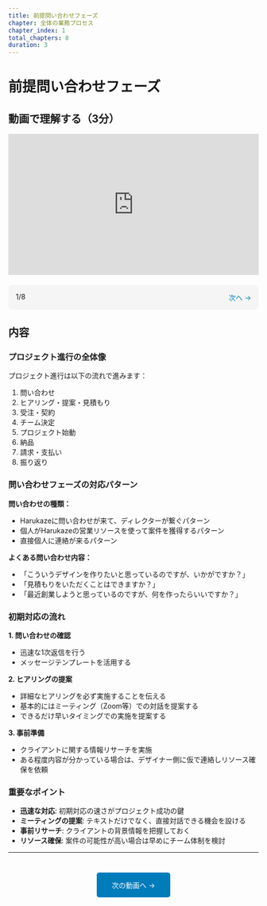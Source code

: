 ```yaml
---
title: 前提問い合わせフェーズ
chapter: 全体の業務プロセス
chapter_index: 1
total_chapters: 8
duration: 3
---
```


# 前提問い合わせフェーズ

## 動画で理解する（3分）

<div style="position: relative; padding-bottom: 56.25%; height: 0;"><iframe src="https://www.loom.com/share/b205ff2d179e492cb25c5107ff94efad?sid=1d63ffb5-5a08-4c4c-af62-c8442b81537c" frameborder="0" webkitallowfullscreen mozallowfullscreen allowfullscreen style="position: absolute; top: 0; left: 0; width: 100%; height: 100%;"></iframe></div>

<div style="display: flex; justify-content: space-between; margin-top: 20px; margin-bottom: 20px; padding: 15px; background: #f5f5f5; border-radius: 8px;">
  <span>1/8</span>
  <a href="02_ヒアリング、提案、見積もりフェーズ.html" style="color: #007cba; text-decoration: none;">次へ →</a>
</div>

## 内容

### プロジェクト進行の全体像

プロジェクト進行は以下の流れで進みます：
1. 問い合わせ
2. ヒアリング・提案・見積もり
3. 受注・契約
4. チーム決定
5. プロジェクト始動
6. 納品
7. 請求・支払い
8. 振り返り

### 問い合わせフェーズの対応パターン

**問い合わせの種類：**
- Harukazeに問い合わせが来て、ディレクターが繋ぐパターン
- 個人がHarukazeの営業リソースを使って案件を獲得するパターン
- 直接個人に連絡が来るパターン

**よくある問い合わせ内容：**
- 「こういうデザインを作りたいと思っているのですが、いかがですか？」
- 「見積もりをいただくことはできますか？」
- 「最近創業しようと思っているのですが、何を作ったらいいですか？」

### 初期対応の流れ

**1. 問い合わせの確認**
- 迅速な1次返信を行う
- メッセージテンプレートを活用する

**2. ヒアリングの提案**
- 詳細なヒアリングを必ず実施することを伝える
- 基本的にはミーティング（Zoom等）での対話を提案する
- できるだけ早いタイミングでの実施を提案する

**3. 事前準備**
- クライアントに関する情報リサーチを実施
- ある程度内容が分かっている場合は、デザイナー側に仮で連絡しリソース確保を依頼

### 重要なポイント

- **迅速な対応**: 初期対応の速さがプロジェクト成功の鍵
- **ミーティングの提案**: テキストだけでなく、直接対話できる機会を設ける
- **事前リサーチ**: クライアントの背景情報を把握しておく
- **リソース確保**: 案件の可能性が高い場合は早めにチーム体制を検討

---

<div style="text-align: center; margin-top: 40px;">
  <a href="02_ヒアリング、提案、見積もりフェーズ.html" style="background: #007cba; color: white; padding: 15px 30px; text-decoration: none; border-radius: 5px; display: inline-block;">次の動画へ →</a>
</div>